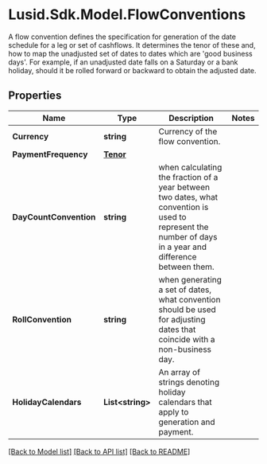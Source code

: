 # Lusid.Sdk.Model.FlowConventions
A flow convention defines the specification for generation of the date schedule for a leg or set of cashflows.  It determines the tenor of these and, how to map the unadjusted set of dates to dates which are 'good business  days'. For example, if an unadjusted date falls on a Saturday or a bank holiday, should it be rolled forward  or backward to obtain the adjusted date.
## Properties

Name | Type | Description | Notes
------------ | ------------- | ------------- | -------------
**Currency** | **string** | Currency of the flow convention. | 
**PaymentFrequency** | [**Tenor**](Tenor.md) |  | 
**DayCountConvention** | **string** | when calculating the fraction of a year between two dates, what convention is used to represent the number of days in a year  and difference between them. | 
**RollConvention** | **string** | when generating a set of dates, what convention should be used for adjusting dates that coincide with a non-business day. | 
**HolidayCalendars** | **List&lt;string&gt;** | An array of strings denoting holiday calendars that apply to generation and payment. | 

[[Back to Model list]](../README.md#documentation-for-models) [[Back to API list]](../README.md#documentation-for-api-endpoints) [[Back to README]](../README.md)

